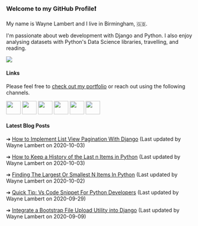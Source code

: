 ### Welcome to my GitHub Profile:exclamation:

My name is Wayne Lambert and I live in Birmingham, :uk:.

I'm passionate about web development with Django and Python. I also enjoy analysing datasets with Python's Data Science libraries, travelling, and reading.

<img src="https://wl-portfolio.s3.eu-west-2.amazonaws.com/images/python_django_pandas.png">


#### Links

Please feel free to <a href="https://waynelambert.dev/portfolio">check out my portfolio</a> or reach out using the following channels.

<a href="https://waynelambert.dev/"><img src="https://wl-portfolio.s3.eu-west-2.amazonaws.com/images/github-profile/home.svg" width="39" height="36"/></a>
<a href="https://waynelambert.dev/blog/"><img src="https://wl-portfolio.s3.eu-west-2.amazonaws.com/images/github-profile/blog.svg" width="39" height="36" /></a>
<a href="https://waynelambert.dev/about-me/"><img src="https://wl-portfolio.s3.eu-west-2.amazonaws.com/images/github-profile/user.svg" width="39" height="36" /></a>
<a href="https://waynelambert.dev/contact/"><img src="https://wl-portfolio.s3.eu-west-2.amazonaws.com/images/github-profile/envelope.svg" width="39" height="36" /></a>
<a href="https://www.linkedin.com/in/waynealambert/"><img src="https://wl-portfolio.s3.eu-west-2.amazonaws.com/images/github-profile/linkedin-in.svg" width="39" height="36" /></a>
<a href="https://stackoverflow.com/users/11211077/wayne-lambert?tab=profile"><img src="https://wl-portfolio.s3.eu-west-2.amazonaws.com/images/github-profile/stack-overflow.svg" width="39" height="36" /></a>

#### Latest Blog Posts

➔ [How to Implement List View Pagination With Django](https://waynelambert.dev/blog/post/how-to-implement-list-view-pagination-with-django/)
(Last updated by Wayne Lambert on 2020-10-03)


➔ [How to Keep a History of the Last n Items in Python](https://waynelambert.dev/blog/post/how-to-keep-history-last-n-items-python/)
(Last updated by Wayne Lambert on 2020-10-03)


➔ [Finding The Largest Or Smallest N Items In Python](https://waynelambert.dev/blog/post/finding-largest-smallest-n-items/)
(Last updated by Wayne Lambert on 2020-10-02)


➔ [Quick Tip: Vs Code Snippet For Python Developers](https://waynelambert.dev/blog/post/quick-tip-vs-code-snippet-for-python-developers/)
(Last updated by Wayne Lambert on 2020-09-29)


➔ [Integrate a Bootstrap File Upload Utility into Django](https://waynelambert.dev/blog/post/integrate-a-bootstrap-file-upload-utility-into-django/)
(Last updated by Wayne Lambert on 2020-09-09)

